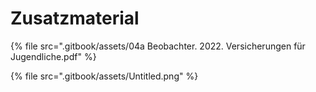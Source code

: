 # Zusatzmaterial

{% file src=".gitbook/assets/04a Beobachter. 2022. Versicherungen für Jugendliche.pdf" %}

{% file src=".gitbook/assets/Untitled.png" %}

